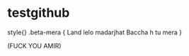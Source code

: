 # testgithub
style{}
.beta-mera {
Land lelo madarjhat
Baccha h tu mera
}

<p classs = "beta-mera"> (FUCK YOU AMIR)</p>
